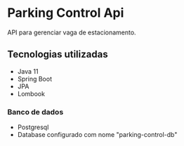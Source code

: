 # Parking Control Api
API para gerenciar vaga de estacionamento.

## Tecnologias utilizadas
- Java 11
- Spring Boot
- JPA
- Lombook

### Banco de dados
- Postgresql
- Database configurado com nome "parking-control-db"
